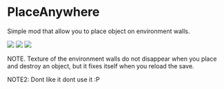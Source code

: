 # PlaceAnywhere
Simple mod that allow you to place object on environment walls.

![](https://i.imgur.com/uZrveEq.png)
![](https://i.imgur.com/fOadIBx.png)
![](https://i.imgur.com/vYPjxen.png)

NOTE. Texture of the environment walls do not disappear when you place and destroy an object, but it fixes itself when you reload the save.

NOTE2: Dont like it dont use it :P
